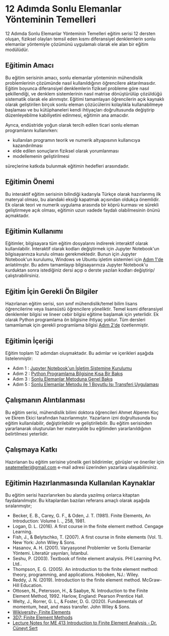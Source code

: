 # 12 Adımda Sonlu Elemanlar Yönteminin Temelleri

12 Adımda Sonlu Elemanlar Yönteminin Temelleri eğitim serisi 12 dersten oluşan, fiziksel olayları temsil eden kısmı diferansiyel denklemlerin sonlu elemanlar yöntemiyle çözümünü uygulamalı olarak ele alan bir eğitim modülüdür.

## Eğitimin Amacı

Bu eğitim serisinin amacı, sonlu elemanlar yönteminin mühendislik problemlerinin çözümünde nasıl kullanıldığının öğrencilere aktarılmasıdır. Eğitim boyunca diferansiyel denklemlerin fiziksel probleme göre nasıl şekillendiği, ve denklem sistemlerinin nasıl matrise dönüştürülüp çözüldüğü sistematik olarak ele alınmıştır. Eğitimi tamamlayan öğrencilerin açık kaynaklı olarak geliştirilen birçok sonlu eleman çözücülerini kolaylıkla kullanabilmeye başlaması ve bu kütüphaneleri kendi ihtiyaçları doğrultusunda değiştirip düzenleyebilme kabiliyetini edinmesi, eğitimin ana amacıdır. 

Ayrıca, endüstride yoğun olarak tercih edilen ticari sonlu eleman programlarını kullanırken:

- kullanılan programın teorik ve numerik altyapısının kullanıcıya kazandırılması
- elde edilen sonuçların fiziksel olarak yorumlanması
- modellemenin geliştirilmesi 

süreçlerine katkıda bulunmak eğitimin hedefleri arasındadır. 

## Eğitimin Önemi

Bu interaktif eğitim serisinin bilindiği kadarıyla Türkçe olarak hazırlanmış ilk materyal olması, bu alandaki eksiği kapatmak açısından oldukça önemlidir. Ek olarak teori ve numerik uygulama arasında bir köprü kurması ve sürekli geliştirmeye açık olması, eğitimin uzun vadede faydalı olabilmesinin önünü açmaktadır. 

## Eğitimin Kullanımı

Eğitimler, bilgisayara tüm eğitim dosyalarını indirerek interaktif olarak kullanılabilir. İnteraktif olarak kodları değiştirmek için Jupyter Notebook'un bilgisayarınıza kurulu olması gerekmektedir. Bunun için Jupyter Notebook'un kurulumu, Windows ve Ubuntu işletim sistemleri için [Adım 1'de](https://github.com/ekremekc/SEA-Temelleri/blob/main/Dersler/1_JupyterNotebookKurulum.ipynb) anlatılmıştır. Bu adımı tamamlayıp bilgisayarınıza Jupyter Notebook'u kurduktan sonra istediğiniz dersi açıp o derste yazılan kodları değiştirip/çalıştırabilirsiniz. 

## Eğitim İçin Gerekli Ön Bilgiler

Hazırlanan eğitim serisi, son sınıf mühendislik/temel bilim lisans öğrencilerine veya lisansüstü öğrencilere yöneliktir. Temel kısmi diferansiyel denklemler bilgisi ve lineer cebir bilgisi eğitime başlamak için yeterlidir. Ek olarak Python programlama ön bilgisine ihtiyaç yoktur. Tüm dersleri tamamlamak için gerekli programlama bilgisi [Adım 2'de](https://github.com/ekremekc/SEA-Temelleri/blob/main/Dersler/2_PythonGiris.ipynb) özetlenmiştir.   

## Eğitimin İçeriği

Eğitim toplam 12 adımdan oluşmaktadır. Bu adımlar ve içerikleri aşağıda listelenmiştir:

- Adım 1 : [Jupyter Notebook'un İşletim Sistemine Kurulumu](https://github.com/ekremekc/SEA-Temelleri/blob/main/Dersler/1_JupyterNotebookKurulum.ipynb) 
- Adım 2 : [Python Programlama Bilgisine Kısa Bir Bakış](https://github.com/ekremekc/SEA-Temelleri/blob/main/Dersler/2_PythonGiris.ipynb) 
- Adım 3 : [Sonlu Elemanlar Metoduna Genel Bakış](https://github.com/ekremekc/SEA-Temelleri/blob/main/Dersler/3_Sonlu_Elemanlar_Metodu_Genel_Bakis.ipynb) 
- Adım 5 : [Sonlu Elemanlar Metodu ile 1 Boyutlu Isı Transferi Uygulaması](https://github.com/seatemelleri/SEA-Temelleri/blob/main/Dersler/5_Isi_Denklemi_1B.ipynb) 

## Çalışmanın Alıntılanması

Bu eğitim serisi, mühendislik bilimi doktora öğrencileri Ahmet Alperen Koç ve Ekrem Ekici tarafından hazırlanmıştır. Yazarların izni doğrultusunda bu eğitim kullanılabilir, değiştirilebilir ve geliştirilebilir. Bu eğitim serisinden yararlanarak oluşturulan her materyalde bu eğitimden yararlanıldığının belirtilmesi yeterlidir.

## Çalışmaya Katkı

Hazırlanan bu eğitim serisine yönelik geri bildirimler, görüşler ve öneriler için <a href="mailto:seatemelleri@gmail.com">seatemelleri@gmail.com</a> e-mail adresi üzerinden yazarlara ulaşabilirsiniz.  

## Eğitimin Hazırlanmasında Kullanılan Kaynaklar

Bu eğitim serisi hazırlanırken bu alanda yazılmış onlarca kitaptan faydalanılmıştır. Bu kitaplardan bazıları referans amaçlı olarak aşağıda sıralanmıştır;

- Becker, E. B., Carey, G. F., & Oden, J. T. (1981). Finite Elements, An Introduction: Volume I. ., 258, 1981.
- Logan, D. L. (2016). A first course in the finite element method. Cengage Learning.
- Fish, J., & Belytschko, T. (2007). A first course in finite elements (Vol. 1). New York: John Wiley & Sons.
- Hasanov, A. H. (2001). Varyasyonel Problemler ve Sonlu Elemanlar Yöntemi. Literatür yayınları, İstanbul.
- Seshu, P. (2003). Textbook of finite element analysis. PHI Learning Pvt. Ltd..
- Thompson, E. G. (2005). An introduction to the finite element method: theory, programming, and applications. Hoboken, NJ.: Wiley.
- Reddy, J. N. (2019). Introduction to the finite element method. McGraw-Hill Education.
- Ottosen, N., Petersson, H., & Saabye, N. Introduction to the Finite Element Method, 1992. Harlow, England: Pearson Prentice Hall.
- Welty, J., Rorrer, G. L., & Foster, D. G. (2020). Fundamentals of momentum, heat, and mass transfer. John Wiley & Sons.
- [Wikiversity- Finite Elements](https://en.wikiversity.org/wiki/Finite_elements) 
- [3D7: Finite Element Methods](https://github.com/garth-wells/notebooks-3D7)
- [Lecture Notes for ME 413 Introduction to Finite Element Analysis - Dr. Cüneyt Sert](https://users.metu.edu.tr/home204/csert/wwwhome/teaching_notes.htm)

